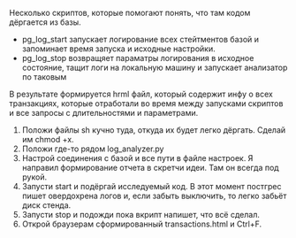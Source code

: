 Несколько скриптов, которые помогают понять, что там кодом дёргается из базы.

- pg_log_start запускает логирование всех стейтментов базой и запоминает время запуска и исходные настройки.
- pg_log_stop возвращяет параматры логирования в исходное состояние, тащит логи на локальную машину и запускает анализатор по таковым

В результате формируется hrml файл, который содержит инфу о всех транзакциях, которые отработали во время между запусками скриптов и все запросы с длительностями и параметрами. 

1) Положи файлы sh кучно туда, откуда их будет легко дёргать. Сделай им chmod +x. 
2) Положи где-то рядом log_analyzer.py
3) Настрой соединения с базой и все пути в файле настроек. Я направил формирование отчета в скретчи идеи. Там он всегда под рукой. 
4) Запусти start и подёргай исследуемый код. В этот момент постгрес пишет овердохрена логов и, если забыть выключить, то легко забьёт диск стенда.
5) Запусти stop и подожди пока вкрипт напишет, что всё сделал. 
6) Открой браузерам сформированный transactions.html и Ctrl+F. 
